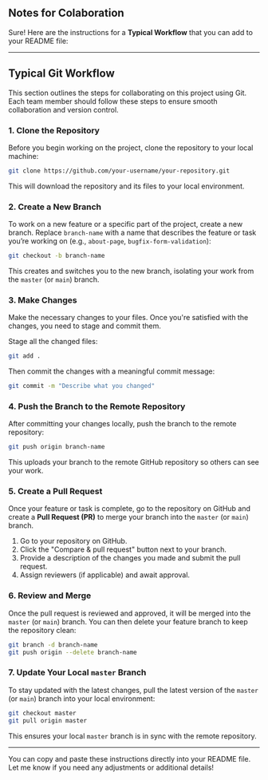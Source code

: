 ## Notes for Colaboration 
Sure! Here are the instructions for a **Typical Workflow** that you can add to your README file:

---

## Typical Git Workflow

This section outlines the steps for collaborating on this project using Git. Each team member should follow these steps to ensure smooth collaboration and version control.

### 1. **Clone the Repository**

Before you begin working on the project, clone the repository to your local machine:

```bash
git clone https://github.com/your-username/your-repository.git
```

This will download the repository and its files to your local environment.

### 2. **Create a New Branch**

To work on a new feature or a specific part of the project, create a new branch. Replace `branch-name` with a name that describes the feature or task you’re working on (e.g., `about-page`, `bugfix-form-validation`):

```bash
git checkout -b branch-name
```

This creates and switches you to the new branch, isolating your work from the `master` (or `main`) branch.

### 3. **Make Changes**

Make the necessary changes to your files. Once you're satisfied with the changes, you need to stage and commit them.

Stage all the changed files:

```bash
git add .
```

Then commit the changes with a meaningful commit message:

```bash
git commit -m "Describe what you changed"
```

### 4. **Push the Branch to the Remote Repository**

After committing your changes locally, push the branch to the remote repository:

```bash
git push origin branch-name
```

This uploads your branch to the remote GitHub repository so others can see your work.

### 5. **Create a Pull Request**

Once your feature or task is complete, go to the repository on GitHub and create a **Pull Request (PR)** to merge your branch into the `master` (or `main`) branch.

1. Go to your repository on GitHub.
2. Click the "Compare & pull request" button next to your branch.
3. Provide a description of the changes you made and submit the pull request.
4. Assign reviewers (if applicable) and await approval.

### 6. **Review and Merge**

Once the pull request is reviewed and approved, it will be merged into the `master` (or `main`) branch. You can then delete your feature branch to keep the repository clean:

```bash
git branch -d branch-name
git push origin --delete branch-name
```

### 7. **Update Your Local `master` Branch**

To stay updated with the latest changes, pull the latest version of the `master` (or `main`) branch into your local environment:

```bash
git checkout master
git pull origin master
```

This ensures your local `master` branch is in sync with the remote repository.

---

You can copy and paste these instructions directly into your README file. Let me know if you need any adjustments or additional details!
